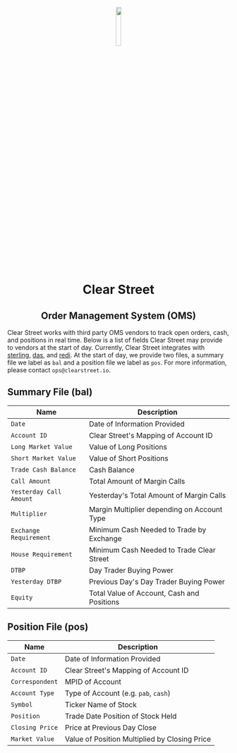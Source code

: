 <div class="center">
<p align="center"><img src="https://user-images.githubusercontent.com/523933/49741959-91a1da00-fc65-11e8-911f-521331f87174.png" align="center" width="15%" height="15%"></p>
  <h1 align="center">Clear Street</h1>
  <p align="center">
  	<h2 align="center">
    	Order Management System (OMS)
  	</h2>
	</p>
</div>

Clear Street works with third party OMS vendors to track open orders, cash, and positions in real time. Below is a list of fields Clear Street may provide to vendors at the start of day. Currently, Clear Street integrates with [sterling](https://www.sterlingtradingtech.com/), [das](https://dastrader.com/), and [redi](https://www.refinitiv.com/en/products/redi-execution-management/). At the start of day, we provide two files, a summary file we label as `bal` and a position file we label as `pos`. For more information, please contact `ops@clearstreet.io`.


## Summary File (bal)

| Name                    | Description                                 |
| ----------------------- | ------------------------------------------- |
| `Date`                  | Date of Information Provided                |
| `Account ID`            | Clear Street's Mapping of Account ID        |
| `Long Market Value`     | Value of Long Positions                     |
| `Short Market Value`    | Value of Short Positions                    |
| `Trade Cash Balance`    | Cash Balance                                |
| `Call Amount`           | Total Amount of Margin Calls                |
| `Yesterday Call Amount` | Yesterday's Total Amount of Margin Calls    |
| `Multiplier`            | Margin Multiplier depending on Account Type |
| `Exchange Requirement`  | Minimum Cash Needed to Trade by Exchange    |
| `House Requirement`     | Minimum Cash Needed to Trade Clear Street   |
| `DTBP`                  | Day Trader Buying Power                     |
| `Yesterday DTBP`        | Previous Day's Day Trader Buying Power      |
| `Equity`                | Total Value of Account, Cash and Positions  |

## Position File (pos)

| Name            | Description                                   |
| --------------- | --------------------------------------------- |
| `Date`          | Date of Information Provided                  |
| `Account ID`    | Clear Street's Mapping of Account ID          |
| `Correspondent` | MPID of Account                               |
| `Account Type`  | Type of Account (e.g. `pab`, `cash`)          |
| `Symbol`        | Ticker Name of Stock                          |
| `Position`      | Trade Date Position of Stock Held             |
| `Closing Price` | Price at Previous Day Close                   |
| `Market Value`  | Value of Position Multiplied by Closing Price |
